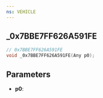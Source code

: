 ```yaml
---
ns: VEHICLE
---
```

## _0x7BBE7FF626A591FE

```c
// 0x7BBE7FF626A591FE
void _0x7BBE7FF626A591FE(Any p0);
```


## Parameters
* **p0**: 

